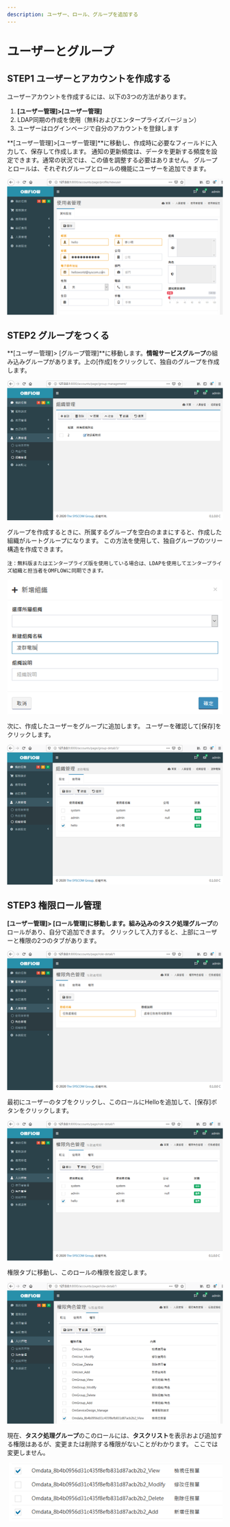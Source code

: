 ```yaml
---
description: ユーザー、ロール、グループを追加する
---
```


# ユーザーとグループ

## STEP1  ユーザーとアカウントを作成する

ユーザーアカウントを作成するには、以下の3つの方法があります。

1. **\[ユーザー管理\]&gt;\[ユーザー管理\]**
2. LDAP同期の作成を使用（無料およびエンタープライズバージョン）
3. ユーザーはログインページで自分のアカウントを登録します

**\[ユーザー管理\]&gt;\[ユーザー管理\]**に移動し、作成時に必要なフィールドに入力して、保存して作成します。 通知の更新頻度は、データを更新する頻度を設定できます。通常の状況では、この値を調整する必要はありません。 グループとロールは、それぞれグループとロールの機能にユーザーを追加できます。

![](../.gitbook/assets/tu-pian-%20%2842%29.png)

## STEP2  グループをつくる

**\[ユーザー管理\]&gt; \[グループ管理\]**に移動します。**情報サービスグル​​ープ**の組み込みグループがあります。上の\[作成\]をクリックして、独自のグループを作成します。

![](../.gitbook/assets/tu-pian-%20%2850%29.png)

グループを作成するときに、所属するグループを空白のままにすると、作成した組織がルートグループになります。 この方法を使用して、独自グループのツリー構造を作成できます。

`注：無料版またはエンタープライズ版を使用している場合は、LDAPを使用してエンタープライズ組織と担当者をOMFLOWに同期できます。`

![](../.gitbook/assets/tu-pian-%20%288%29.png)

次に、作成したユーザーをグループに追加します。 ユーザーを確認して\[保存\]をクリックします。

![](../.gitbook/assets/tu-pian-%20%2836%29.png)

## STEP3  権限ロール管理

**\[ユーザー管理\]&gt; \[ロール管理\]**に移動します。組み込みの**タスク処理グループ**のロールがあり、自分で追加できます。 クリックして入力すると、上部にユーザーと権限の2つのタブがあります。

![](../.gitbook/assets/tu-pian-%20%2852%29.png)

最初にユーザーのタブをクリックし、このロールにHelloを追加して、\[保存\]ボタンをクリックします。

![](../.gitbook/assets/tu-pian-%20%2812%29.png)

権限タブに移動し、このロールの権限を設定します。

![](../.gitbook/assets/tu-pian-%20%2810%29.png)

現在、**タスク処理グループ**のこのロールには、**タスクリスト**を表示および追加する権限はあるが、変更または削除する権限がないことがわかります。 ここでは変更しません。

![](../.gitbook/assets/tu-pian-%20%286%29.png)

